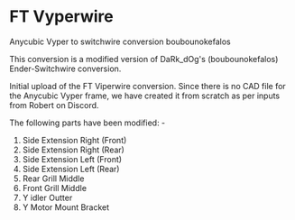 # FT Vyperwire
Anycubic Vyper to switchwire conversion boubounokefalos

This conversion is a modified version of DaRk_dOg's (boubounokefalos) Ender-Switchwire conversion.

Initial upload of the FT Viperwire conversion. Since there is no CAD file for the Anycubic Vyper frame, we have created it from scratch as per inputs from Robert on Discord.

The following parts have been modified: -

1. Side Extension Right (Front)
2. Side Extension Right (Rear)
3. Side Extension Left (Front)
4. Side Extension Left (Rear)
5. Rear Grill Middle
6. Front Grill Middle
7. Y idler Outter
8. Y Motor Mount Bracket
